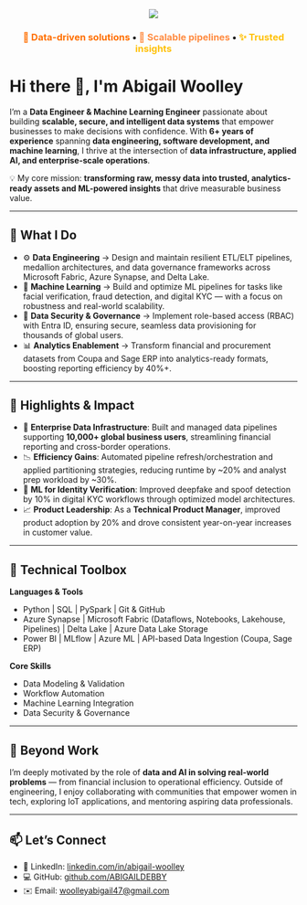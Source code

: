 <!-- Modern Orange Gradient Header -->
<p align="center">
  <img src="https://capsule-render.vercel.app/api?type=waving&height=230&color=0:FF6F00,50:FF8C42,100:FFC107&text=%F0%9F%91%8B%20Hello%2C%20I'm%20Abigail%20Woolley&fontSize=48&fontAlignY=35&fontAlign=50&fontColor=FFFFFF&font=Raleway&animation=twinkling&desc=%F0%9F%92%BB%20Senior%20Data%20Engineer%20%7C%20Data%20Solutions%20Architect&descAlign=50&descAlignY=65&descSize=20"/>
</p>

<!-- Subtle tagline -->
<h3 align="center">
  <span style="color:#FF6F00;">🔸 Data-driven solutions</span> • 
  <span style="color:#FF8C42;">🚀 Scalable pipelines</span> • 
  <span style="color:#FFC107;">✨ Trusted insights</span>
</h3>





# Hi there 👋, I'm Abigail Woolley  

I’m a **Data Engineer & Machine Learning Engineer** passionate about building **scalable, secure, and intelligent data systems** that empower businesses to make decisions with confidence. With **6+ years of experience** spanning **data engineering, software development, and machine learning**, I thrive at the intersection of **data infrastructure, applied AI, and enterprise-scale operations**.  

💡 My core mission: **transforming raw, messy data into trusted, analytics-ready assets and ML-powered insights** that drive measurable business value.  

---

## 🔹 What I Do
- ⚙️ **Data Engineering** → Design and maintain resilient ETL/ELT pipelines, medallion architectures, and data governance frameworks across Microsoft Fabric, Azure Synapse, and Delta Lake.  
- 🧠 **Machine Learning** → Build and optimize ML pipelines for tasks like facial verification, fraud detection, and digital KYC — with a focus on robustness and real-world scalability.  
- 🔐 **Data Security & Governance** → Implement role-based access (RBAC) with Entra ID, ensuring secure, seamless data provisioning for thousands of global users.  
- 📊 **Analytics Enablement** → Transform financial and procurement datasets from Coupa and Sage ERP into analytics-ready formats, boosting reporting efficiency by 40%+.  

---

## 🔹 Highlights & Impact
- 🚀 **Enterprise Data Infrastructure**: Built and managed data pipelines supporting **10,000+ global business users**, streamlining financial reporting and cross-border operations.  
- 📉 **Efficiency Gains**: Automated pipeline refresh/orchestration and applied partitioning strategies, reducing runtime by ~20% and analyst prep workload by ~30%.  
- 🧪 **ML for Identity Verification**: Improved deepfake and spoof detection by 10% in digital KYC workflows through optimized model architectures.  
- 📈 **Product Leadership**: As a **Technical Product Manager**, improved product adoption by 20% and drove consistent year-on-year increases in customer value.  

---

## 🔹 Technical Toolbox
**Languages & Tools**  
- Python | SQL | PySpark | Git & GitHub  
- Azure Synapse | Microsoft Fabric (Dataflows, Notebooks, Lakehouse, Pipelines) | Delta Lake | Azure Data Lake Storage  
- Power BI | MLflow | Azure ML | API-based Data Ingestion (Coupa, Sage ERP)  

**Core Skills**  
- Data Modeling & Validation  
- Workflow Automation  
- Machine Learning Integration  
- Data Security & Governance  

---

## 🔹 Beyond Work
I’m deeply motivated by the role of **data and AI in solving real-world problems** — from financial inclusion to operational efficiency. Outside of engineering, I enjoy collaborating with communities that empower women in tech, exploring IoT applications, and mentoring aspiring data professionals.  

---

## 📫 Let’s Connect
- 💼 LinkedIn: [linkedin.com/in/abigail-woolley](https://www.linkedin.com/in/abigail-woolley/)  
- 💻 GitHub: [github.com/ABIGAILDEBBY](https://github.com/ABIGAILDEBBY)  
- ✉️ Email: woolleyabigail47@gmail.com  
